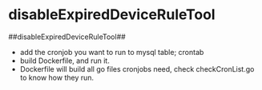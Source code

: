 # disableExpiredDeviceRuleTool
##disableExpiredDeviceRuleTool##
- add the cronjob you want to run to mysql table; crontab
- build Dockerfile, and run it.
- Dockerfile will build all go files cronjobs need, check checkCronList.go to know how they run.
